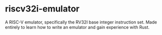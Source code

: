 # riscv32i-emulator
A RISC-V emulator, specifically the RV32I base integer instruction set.
Made entirely to learn how to write an emulator and gain experience with Rust.
